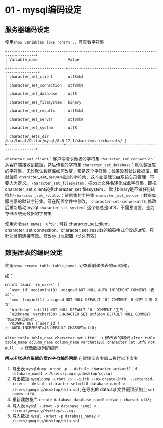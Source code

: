 # 01 - mysql编码设定



## 服务器编码设定

使用`show variables like 'char%';`，可查看字符集

```
+--------------------------+--------------------------------------------------------+
| Variable_name            | Value                                                  |
+--------------------------·+--------------------------------------------------------+
| character_set_client     | utf8mb4                                                |
| character_set_connection | utf8mb4                                                |
| character_set_database   | utf8                                                   |
| character_set_filesystem | binary                                                 |
| character_set_results    | utf8mb4                                                |
| character_set_server     | utf8mb4                                                |
| character_set_system     | utf8                                                   |
| character_sets_dir       | /usr/local/Cellar/mysql/8.0.17_1/share/mysql/charsets/ |
+--------------------------+--------------------------------------------------------+
```

`character_set_client`：客户端请求数据的字符集
`character_set_connection`：从客户端接收到数据，然后传输的字符集
`character_set_database`：默认数据库的字符集，无论默认数据库如何改变，都是这个字符集；如果没有默认数据库，那就使用 character_set_server指定的字符集，这个变量建议由系统自己管理，不要人为定义。
`character_set_filesystem`：把os上文件名转化成此字符集，即把 character_set_client转换character_set_filesystem， 默认binary是不做任何转换的
`character_set_results`：结果集的字符集
`character_set_server`：数据库服务器的默认字符集。可在配置文件中修改， 
`character-set-server=utf8`, 修改后重新启动mysql
`character_set_system`：这个值总是utf8，不需要设置，是为存储系统元数据的字符集


 使用命令`set names 'uft8';`可将 character_set_client，character_set_connection，character_set_results的编码格式全改成utf8，只针对当前连接有效。修改`my.ini`配置（长久有效）           


## 数据库表的编码设定

使用`show create table table_name;`, 可查看创建该表的sql语句，

如：
```mysql
CREATE TABLE `tb_users` (
  `user_id` mediumint(8) unsigned NOT NULL AUTO_INCREMENT COMMENT '表id',
  `sex` tinyint(1) unsigned NOT NULL DEFAULT '0' COMMENT '0 保密 1 男 2 女',
  `birthday` int(11) NOT NULL DEFAULT '0' COMMENT '生日',
  `nickname` varchar(50) CHARACTER SET utf8mb4 DEFAULT NULL COMMENT '第三方返回昵称',
  PRIMARY KEY (`user_id`)
)  AUTO_INCREMENT=43 DEFAULT CHARSET=utf8;
```

`alter table table_name character set uft8; ` -> 修改表的编码
`alter table table_name column_name column_name varchat(20) character set utf8 not null; ` -> 修改数据列的编码


**解决多张拥有数据的表的字符编码问题**
在管理员命令窗口执行以下命令

1. 导出表 `mysqldump -uroot -p --default-character-set=utf8 -d database_name1 > /Users/guoqing/desktop/cc.sql`
2. 导出数据  `mysqldump -uroot -p --quick --no-create-info  --extended-insert --default-character-set=utf8 database_name1 > /Users/guoqing/desktop/data.sql`, 在导出的 data.sql 文件最顶部加上 `set names utf8; `
3. 重新建数据库 `create database database_name2 default charset utf8;`
4. 导入表  `mysql -uroot -p database_name2 < /Users/guoqing/desktop/cc.sql`
5. 导入数据  `mysql -uroot -p database_name2 < /Users/guoqing/desktop/data.sql`
